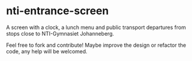 # nti-entrance-screen
A screen with a clock, a lunch menu and public transport departures from stops close to NTI-Gymnasiet Johanneberg.

Feel free to fork and contribute! Maybe improve the design or refactor the code, any help will be welcomed.

